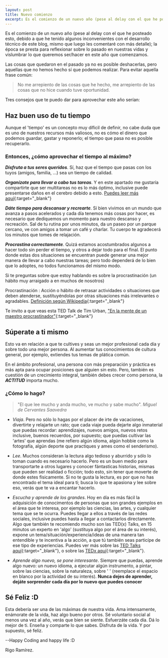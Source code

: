 ```yaml
---
layout: post
title: Nuevo comienzo
excerpt: Es el comienzo de un nuevo año (pese al delay con el que he posteado esto, debido a que he tenido algunos inconvenientes con el desarrollo técnico de este blog, mismo que luego les comentaré con más detalle); la época se presta para reflexionar sobre lo pasado en nuestras vidas y vislumbrar lo que queremos ser/hacer en este año que comenzamos.
---
```


Es el comienzo de un nuevo año (pese al delay con el que he posteado esto, debido a que he tenido algunos inconvenientes con el desarrollo técnico de este blog, mismo que luego les comentaré con más detalle); la época se presta para reflexionar sobre lo pasado en nuestras vidas y vislumbrar lo que queremos ser/hacer en este año que comenzamos.

Las cosas que quedaron en el pasado ya no es posible deshacerlas, pero aquellas que no hemos hecho sí que podemos realizar. Para evitar aquella frase común:

>No me arrepiento de las cosas que he hecho, me arrepiento de las cosas que no hice cuando tuve oportunidad.

Tres consejos que te puedo dar para aprovechar este año serían:

## Haz buen uso de tu tiempo

Aunque el 'tiempo' es un concepto muy díficil de definir, no cabe duda que es uno de nuestros recursos más valiosos, no es cómo el dinero que podemos guardar, gastar y reponerlo; el tiempo que pasa no es posible recuperarlo.

### Entonces, ¿cómo aprovechar el tiempo al máximo?

**_Disfruta a tus seres queridos_**. Sí, haz que el tiempo que pasas con los tuyos (amigos, familia, ...) sea un tiempo de calidad.

**_Organízate para llevar a cabo tus tareas_**. Y en este apartado me gustaría compartirte que ser multitareas no es lo más óptimo, inclusive puede presentarse daños en el cerebro debido a esto. [Puedes leer más aquí](http://www.inc.com/larry-kim/why-multi-tasking-is-killing-your-brain.html){:target="_blank"}

**_Dáte tiempo para descansar y recrearte_**. Sí bien vivimos en un mundo que avanza a pasos acelerados y cada día tenemos más cosas por hacer, es necesario que dediquemos un momento para nuestro descanso y recreación. Sal de tu rutina por unos minutos, da un paseo por un parque cercano, ve con amigos a tomar un café y charlar. Tu cuerpo te agradecerá los minutos que tomes de relajación.

**_Procrastina correctamente_**. Quizá estamos acostumbrados algunos a hacer todo sin perder el tiempo, y otros a dejar todo para el final. El punto donde estas dos situaciones se encuentran puede generar una mejor manera de llevar a cabo nuestras tareas; pero todo dependerá de lo bien que lo adoptes, no todos funcionamos del mismo modo.

Si te preguntas sobre que estoy hablando es sobre la procrastinación (un hábito muy arraigado a en muchos de nosotros)

Procrastinación
: Acción o hábito de retrasar actividades o situaciones que deben atenderse, sustituyéndolas por otras situaciones más irrelevantes o agradables. [Definición según Wikipedia](https://es.wikipedia.org/wiki/Procrastinaci%C3%B3n "Procrastinación según Wikipedia"){:target="_blank"}

Te invito a que veas esta TED Talk de Tim Urban, ["En la mente de un maestro procrastinador"](https://www.ted.com/talks/tim_urban_inside_the_mind_of_a_master_procrastinator?language=es){:target="_blank"}

## Súperate a ti mismo

Esto va en relación a que te cultives y seas un mejor profesional cada día y sobre todo una mejor persona. Al aumentar tus conocimientos de cultura general, por ejemplo, extiendes tus temas de plática común.

En el ámbito profesional, una persona con más preparación y práctica es más apta para ocupar posiciones que alguien sin esto. Pero, también es cuestión de un crecimiento integral, también debes crecer como persona, la **_ACTITUD_** importa mucho.

### ¿Cómo lo hago?

>"El que lee mucho y anda mucho, ve mucho y sabe mucho".
> _Miguel de Cervantes Saavedra_

* _Viaja_. Pero no sólo lo hagas por el placer de irte de vacaciones, divertirte y relajarte un rato; que cada viaje pueda dejarte algo inmaterial que puedas recordar: aprendizajes, nuevos amigos, nuevos retos inclusive, buenos recuerdos, por supuesto; que puedas cultivar las 'artes' que aprendas (me refiero algún idioma, algún hobbie como la fotografía, algún deporte que practiques y ames como el senderismo).

* _Lee_. Muchos consideran la lectura algo tedioso y aburrido y sólo lo toman cuando es necesario hacerlo. Pero es un buen medio para transportarte a otros lugares y conocer fántasticas historias, mismas que pueden ser realidad o ficción; todo esto, sin tener que moverte de donde estes físicamente. Si no te gusta la lectura, es por que no has encontrado el tema ideal para ti; busca lo que te apasiona y lee sobre eso, verás que te va a encantar hacerlo.

* _Escucha y aprende de los grandes_. Hoy en día es más fácil la adquisición de conocimentos de personas que son grandes ejemplos en el área que te interesa, por ejemplo las ciencias, las artes, y cualquier tema que se te ocurra. Puedes llegar a ellos a través de las redes sociales, inclusive puedes hasta a llegar a contactarlos directamente. Algo que también te recomiendo mucho son las TED(x) Talks, en 15 minutos un experto en 'algo' (sustituya algo por el área de su interés), expone un tema/situación/experiencia/ideas de una manera tan entendible y te incentiva a la acción, a que tú también seas particípe de ese tipo de experiencias. Puedes ver más sobre las [TED Talks aquí](https://www.ted.com/ "TED Ideas Worth Spreading"){:target="_blank"}, o sobre las [TEDx aquí](https://www.ted.com/about/programs-initiatives/tedx-program "TEDx Program"){:target="_blank"}.

* _Aprende algo nuevo, se pone interesante_. Siempre que puedas, aprende algo nuevo: un nuevo idioma, a ejecutar algún instrumento, a pintar, sobre las ciencias, sobre la naturaleza, sobre '           ' (reemplace el espacio en blanco por la actividad de su interés). **Nunca dejes de aprender, dejáte sorprender cada día por lo nuevo que puedes conocer**

## Sé Feliz :D

Esta debería ser una de las máximas de nuestra vida. Ama intensamente, enámorate de la vida, haz algo bueno por otros. Sé voluntario social al menos una vez al año, verás que bien se siente. Esfuerzáte cada día. Dá lo mejor de ti. Enseña y comparte lo que sabes. Disfruta de la vida. Y por supuesto, sé feliz.

--Happy Coding and happy life :D

Rigo Ramírez.